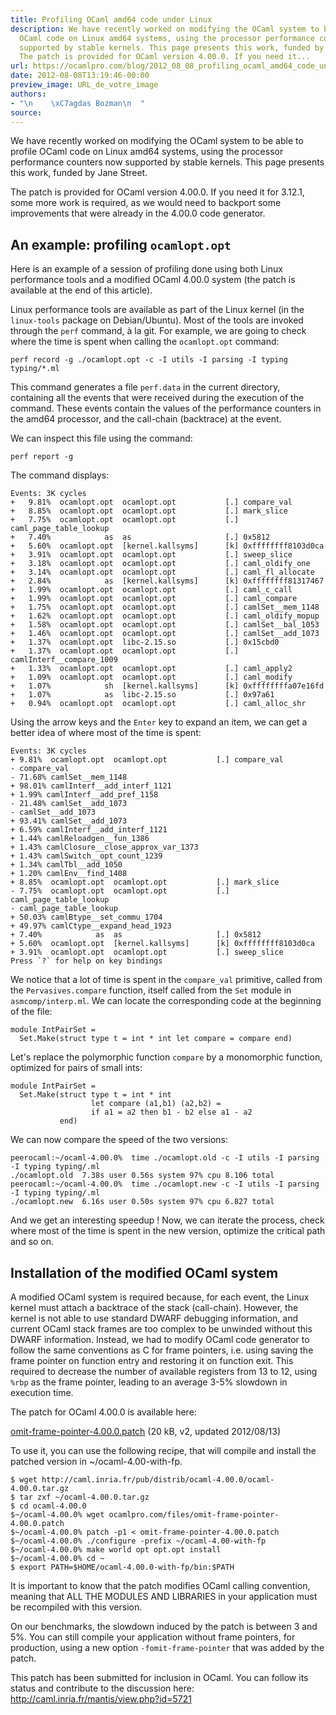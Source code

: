 ```yaml
---
title: Profiling OCaml amd64 code under Linux
description: We have recently worked on modifying the OCaml system to be able to profile
  OCaml code on Linux amd64 systems, using the processor performance counters now
  supported by stable kernels. This page presents this work, funded by Jane Street.
  The patch is provided for OCaml version 4.00.0. If you need it...
url: https://ocamlpro.com/blog/2012_08_08_profiling_ocaml_amd64_code_under_linux
date: 2012-08-08T13:19:46-00:00
preview_image: URL_de_votre_image
authors:
- "\n    \xC7agdas Bozman\n  "
source:
---
```


<p>We have recently worked on modifying the OCaml system to be able to profile OCaml code on Linux amd64 systems, using the processor performance counters now supported by stable kernels. This page presents this work, funded by Jane Street.</p>
<p>The patch is provided for OCaml version 4.00.0. If you need it for 3.12.1, some more work is required, as we would need to backport some improvements that were already in the 4.00.0 code generator.</p>
<h2 class="page-subtitle">
  An example: profiling <code>ocamlopt.opt</code>
</h2>
<p>Here is an example of a session of profiling done using both Linux performance tools and a modified OCaml 4.00.0 system (the patch is available at the end of this article).</p>
<p>Linux performance tools are available as part of the Linux kernel (in the <code>linux-tools</code> package on Debian/Ubuntu). Most of the tools are invoked through the <code>perf</code> command, &agrave; la git. For example, we are going to check where the time is spent when calling the <code>ocamlopt.opt</code> command:</p>
<pre><code class="language-bash">perf record -g ./ocamlopt.opt -c -I utils -I parsing -I typing typing/*.ml
</code></pre>
<p>This command generates a file <code>perf.data</code> in the current directory, containing all the events that were received during the execution of the command. These events contain the values of the performance counters in the amd64 processor, and the call-chain (backtrace) at the event.</p>
<p>We can inspect this file using the command:</p>
<pre><code class="language-bash">perf report -g
</code></pre>
<p>The command displays:</p>
<pre><code class="language-bash">Events: 3K cycles
+   9.81%  ocamlopt.opt  ocamlopt.opt           [.] compare_val
+   8.85%  ocamlopt.opt  ocamlopt.opt           [.] mark_slice
+   7.75%  ocamlopt.opt  ocamlopt.opt           [.] caml_page_table_lookup
+   7.40%            as  as                     [.] 0x5812
+   5.60%  ocamlopt.opt  [kernel.kallsyms]      [k] 0xffffffff8103d0ca
+   3.91%  ocamlopt.opt  ocamlopt.opt           [.] sweep_slice
+   3.18%  ocamlopt.opt  ocamlopt.opt           [.] caml_oldify_one
+   3.14%  ocamlopt.opt  ocamlopt.opt           [.] caml_fl_allocate
+   2.84%            as  [kernel.kallsyms]      [k] 0xffffffff81317467
+   1.99%  ocamlopt.opt  ocamlopt.opt           [.] caml_c_call
+   1.99%  ocamlopt.opt  ocamlopt.opt           [.] caml_compare
+   1.75%  ocamlopt.opt  ocamlopt.opt           [.] camlSet__mem_1148
+   1.62%  ocamlopt.opt  ocamlopt.opt           [.] caml_oldify_mopup
+   1.58%  ocamlopt.opt  ocamlopt.opt           [.] camlSet__bal_1053
+   1.46%  ocamlopt.opt  ocamlopt.opt           [.] camlSet__add_1073
+   1.37%  ocamlopt.opt  libc-2.15.so           [.] 0x15cbd0
+   1.37%  ocamlopt.opt  ocamlopt.opt           [.] camlInterf__compare_1009
+   1.33%  ocamlopt.opt  ocamlopt.opt           [.] caml_apply2
+   1.09%  ocamlopt.opt  ocamlopt.opt           [.] caml_modify
+   1.07%            sh  [kernel.kallsyms]      [k] 0xffffffffa07e16fd
+   1.07%            as  libc-2.15.so           [.] 0x97a61
+   0.94%  ocamlopt.opt  ocamlopt.opt           [.] caml_alloc_shr
</code></pre>
<p>Using the arrow keys and the <code>Enter</code> key to expand an item, we can get a better idea of where most of the time is spent:</p>
<pre><code class="language-bash">Events: 3K cycles
+ 9.81%  ocamlopt.opt  ocamlopt.opt           [.] compare_val
- compare_val
- 71.68% camlSet__mem_1148
+ 98.01% camlInterf__add_interf_1121
+ 1.99% camlInterf__add_pref_1158
- 21.48% camlSet__add_1073
- camlSet__add_1073
+ 93.41% camlSet__add_1073
+ 6.59% camlInterf__add_interf_1121
+ 1.44% camlReloadgen__fun_1386
+ 1.43% camlClosure__close_approx_var_1373
+ 1.43% camlSwitch__opt_count_1239
+ 1.34% camlTbl__add_1050
+ 1.20% camlEnv__find_1408
+ 8.85%  ocamlopt.opt  ocamlopt.opt           [.] mark_slice
- 7.75%  ocamlopt.opt  ocamlopt.opt           [.] caml_page_table_lookup
- caml_page_table_lookup
+ 50.03% camlBtype__set_commu_1704
+ 49.97% camlCtype__expand_head_1923
+ 7.40%            as  as                     [.] 0x5812
+ 5.60%  ocamlopt.opt  [kernel.kallsyms]      [k] 0xffffffff8103d0ca
+ 3.91%  ocamlopt.opt  ocamlopt.opt           [.] sweep_slice
Press `?` for help on key bindings
</code></pre>
<p>We notice that a lot of time is spent in the <code>compare_val</code> primitive, called from the <code>Pervasives.compare</code> function, itself called from the <code>Set</code> module in <code>asmcomp/interp.ml</code>. We can locate the corresponding code at the beginning of the file:</p>
<pre><code class="language-ocaml">module IntPairSet =
  Set.Make(struct type t = int * int let compare = compare end)
</code></pre>
<p>Let's replace the polymorphic function <code>compare</code> by a monomorphic function, optimized for pairs of small ints:</p>
<pre><code class="language-ocaml">module IntPairSet =
  Set.Make(struct type t = int * int
                  let compare (a1,b1) (a2,b2) =
                  if a1 = a2 then b1 - b2 else a1 - a2
           end)
</code></pre>
<p>We can now compare the speed of the two versions:</p>
<pre><code class="language-bash">peerocaml:~/ocaml-4.00.0%  time ./ocamlopt.old -c -I utils -I parsing -I typing typing/.ml
./ocamlopt.old  7.38s user 0.56s system 97% cpu 8.106 total
peerocaml:~/ocaml-4.00.0%  time ./ocamlopt.new -c -I utils -I parsing -I typing typing/.ml
./ocamlopt.new  6.16s user 0.50s system 97% cpu 6.827 total
</code></pre>
<p>And we get an interesting speedup ! Now, we can iterate the process, check where most of the time is spent in the new version, optimize the critical path and so on.</p>
<h2 class="page-subtitle">
  Installation of the modified OCaml system
</h2>
<p>A modified OCaml system is required because, for each event, the Linux kernel must attach a backtrace of the stack (call-chain). However, the kernel is not able to use standard DWARF debugging information, and current OCaml stack frames are too complex to be unwinded without this DWARF information. Instead, we had to modify OCaml code generator to follow the same conventions as C for frame pointers, i.e. using saving the frame pointer on function entry and restoring it on function exit. This required to decrease the number of available registers from 13 to 12, using <code>%rbp</code> as the frame pointer, leading to an average 3-5% slowdown in execution time.</p>
<p>The patch for OCaml 4.00.0 is available here:</p>
<p><a href="http://ocamlpro.com//files/omit-frame-pointer-4.00.0.patch">omit-frame-pointer-4.00.0.patch</a> (20 kB, v2, updated 2012/08/13)</p>
<p>To use it, you can use the following recipe, that will compile and install the patched version in ~/ocaml-4.00-with-fp.</p>
<pre><code class="language-shell-session">$ wget http://caml.inria.fr/pub/distrib/ocaml-4.00.0/ocaml-4.00.0.tar.gz
$ tar zxf ~/ocaml-4.00.0.tar.gz
$ cd ocaml-4.00.0
$~/ocaml-4.00.0% wget ocamlpro.com/files/omit-frame-pointer-4.00.0.patch
$~/ocaml-4.00.0% patch -p1 &lt; omit-frame-pointer-4.00.0.patch
$~/ocaml-4.00.0% ./configure -prefix ~/ocaml-4.00-with-fp
$~/ocaml-4.00.0% make world opt opt.opt install
$~/ocaml-4.00.0% cd ~
$ export PATH=$HOME/ocaml-4.00.0-with-fp/bin:$PATH
</code></pre>
<p>It is important to know that the patch modifies OCaml calling convention, meaning that ALL THE MODULES AND LIBRARIES in your application must be recompiled with this version.</p>
<p>On our benchmarks, the slowdown induced by the patch is between 3 and 5%. You can still compile your application without frame pointers, for production, using a new option <code>-fomit-frame-pointer</code> that was added by the patch.</p>
<p>This patch has been submitted for inclusion in OCaml. You can follow its status and contribute to the discussion here:
<a href="http://caml.inria.fr/mantis/view.php?id=5721">http://caml.inria.fr/mantis/view.php?id=5721</a></p>


